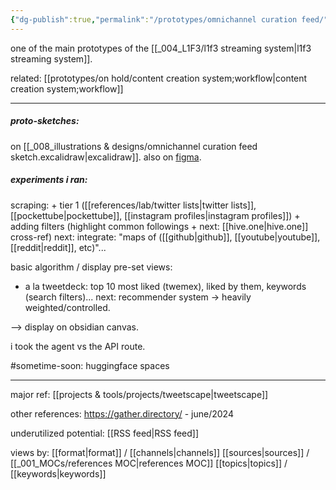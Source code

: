 ```yaml
---
{"dg-publish":true,"permalink":"/prototypes/omnichannel curation feed/","tags":["prototype","🌱"],"created":"2022-03-11T13:33:32.936-03:00","updated":"2024-07-19T20:27:33.570-03:00"}
---
```


one of the main prototypes of the [[_004_L1F3/l1f3 streaming system\|l1f3 streaming system]].

related: [[prototypes/on hold/content creation system;workflow\|content creation system;workflow]]

---

##### proto-sketches:

on [[_008_illustrations & designs/omnichannel curation feed sketch.excalidraw\|excalidraw]].
also on [figma](https://www.figma.com/file/5UpGleobC3WJFckn9BNA6U/c4ss1us'-l1f3-dashboard?type=design&mode=design&t=8W2QvUSxNCEwymnl-1).

##### experiments i ran:

scraping:
\+ tier 1 ([[references/lab/twitter lists\|twitter lists]], [[pockettube\|pockettube]], [[instagram profiles\|instagram profiles]])
\+ adding filters (highlight common followings + next: [[hive.one\|hive.one]] cross-ref)
next: integrate: "maps of ([[github\|github]], [[youtube\|youtube]], [[reddit\|reddit]], etc)"...

basic algorithm / display pre-set views:
- a la tweetdeck: top 10 most liked (twemex), liked by them, keywords (search filters)...
next: recommender system -> heavily weighted/controlled.

--> display on obsidian canvas.

i took the agent vs the API route.

#sometime-soon:
huggingface spaces

---

major ref: [[projects & tools/projects/tweetscape\|tweetscape]]

other references:
https://gather.directory/ - june/2024

underutilized potential: [[RSS feed\|RSS feed]]

views by:
[[format\|format]] / [[channels\|channels]]
[[sources\|sources]] / [[_001_MOCs/references MOC\|references MOC]]
[[topics\|topics]] / [[keywords\|keywords]]